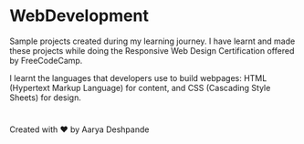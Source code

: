 # WebDevelopment
Sample projects created during my learning journey. I have learnt and made these projects while doing the Responsive Web Design Certification offered by FreeCodeCamp. 

I learnt the languages that developers use to build webpages: HTML (Hypertext Markup Language) for content, and CSS (Cascading Style Sheets) for design.

#

Created with ❤️ by Aarya Deshpande
